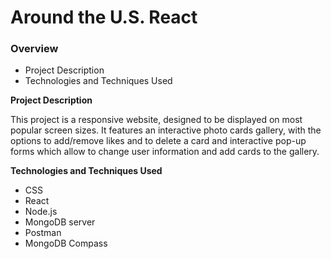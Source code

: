 # Around the U.S. React

### Overview

- Project Description
- Technologies and Techniques Used

**Project Description**

This project is a responsive website, designed to be displayed on most popular screen sizes. It features an interactive photo cards gallery, with the options to add/remove likes and to delete a card and interactive pop-up forms which allow to change user information and add cards to the gallery.

**Technologies and Techniques Used**

- CSS
- React
- Node.js
- MongoDB server
- Postman
- MongoDB Compass
